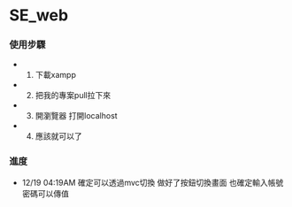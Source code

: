 # SE_web

### 使用步驟
- 1. 下載xampp
- 2. 把我的專案pull拉下來
- 3. 開瀏覽器 打開localhost
- 4. 應該就可以了


### 進度
* 12/19 04:19AM
  確定可以透過mvc切換
  做好了按鈕切換畫面
  也確定輸入帳號密碼可以傳值
  